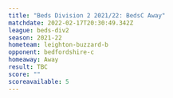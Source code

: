 ```yaml
---
title: "Beds Division 2 2021/22: BedsC Away"
matchdate: 2022-02-17T20:30:49.342Z
league: beds-div2
season: 2021-22
hometeam: leighton-buzzard-b
opponent: bedfordshire-c
homeaway: Away
result: TBC
score: ""
scoreavailable: 5
---
```

